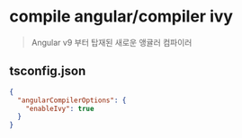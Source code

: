 # compile angular/compiler ivy

> Angular v9 부터 탑재된 새로운 앵귤러 컴파이러

## tsconfig.json

```json
{
  "angularCompilerOptions": {
    "enableIvy": true
  }
}
```
